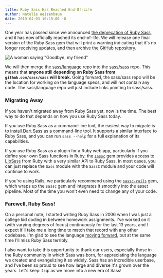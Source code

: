 ```yaml
---
title: Ruby Sass Has Reached End-Of-Life
author: Natalie Weizenbaum
date: 2019-04-03 16:15:00 -8
---
```


One year has passed since we announced [the deprecation of Ruby Sass](/blog/ruby-sass-is-deprecated), and it has now officially reached its end-of-life. We will release one final version of the Ruby Sass gem that will print a warning indicating that it's no longer receiving updates, and then archive [the GitHub repository](https://github.com/sass/ruby-sass).

![A woman saying "Goodbye, my friend"](/assets/img/blog/020-goodbye.gif)

We will then merge the [sass/language](https://github.com/sass/language) repo into the [sass/sass](https://github.com/sass/sass) repo. This means that **anyone still depending on Ruby Sass from `github.com/sass/sass` will break.** Going forward, the sass/sass repo will be the location for working on the language specs, and will not contain any code. The sass/language repo will just include links pointing to sass/sass.

### Migrating Away

If you haven't migrated away from Ruby Sass yet, now is the time. The best way to do that depends on how you use Ruby Sass today.

If you use Ruby Sass as a command-line tool, the easiest way to migrate is to [install Dart Sass](/install) as a command-line tool. It supports a similar interface to Ruby Sass, and you can run `sass --help` for a full explanation of its capabilities.

If you use Ruby Sass as a plugin for a Ruby web app, particularly if you define your own Sass functions in Ruby, the [`sassc`](https://github.com/sass/sassc-ruby) gem provides access to [LibSass](/libsass) from Ruby with a very similar API to Ruby Sass. In most cases, you can just replace the `Sass` module with the `SassC` module and your code will continue to work.

If you're using Rails, we particularly recommend using the [`sassc-rails`](https://github.com/sass/sassc-rails) gem, which wraps up the `sassc` gem and integrates it smoothly into the asset pipeline. Most of the time you won't even need to change any of your code.

### Farewell, Ruby Sass!

On a personal note, I started writing Ruby Sass in 2006 when I was just a college kid coding in between homework assignments. I've worked on it (with varying degrees of focus) continuously for the last 13 years, and I expect it'll take me a long time to match that record with any other codebase. I'm glad to see the language [moving forward](/blog/announcing-dart-sass), but at the same time I'll miss Ruby Sass terribly.

I also want to take this opportunity to thank our users, especially those in the Ruby community in which Sass was born, for appreciating the language we created and evangelizing it so widely. Sass has an incredible userbase, and I've been so proud to see how large and diverse it's grown over the years. Let's keep it up as we move into a new era of Sass!
